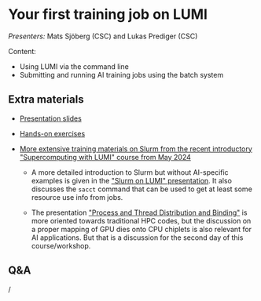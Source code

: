 # Your first training job on LUMI

*Presenters:* Mats Sjöberg (CSC) and Lukas Prediger (CSC)

Content:

-   Using LUMI via the command line
-   Submitting and running AI training jobs using the batch system


<!--
<video src="https://462000265.lumidata.eu/ai-20241126/recordings/03_FirstJob.mp4" controls="controls"></video>
-->


## Extra materials

-   [Presentation slides](https://462000265.lumidata.eu/ai-20241126/files/LUMI-ai-20241126-03-First_AI_job.pdf)

-   [Hands-on exercises](E03_FirstJob.md)

-   [More extensive training materials on Slurm from the recent introductory "Supercomputing with LUMI" course from May 2024](https://lumi-supercomputer.github.io/LUMI-training-materials/2day-20240502/)

    -   A more detailed introduction to Slurm but without AI-specific examples is given in the 
        ["Slurm on LUMI" presentation](https://lumi-supercomputer.github.io/LUMI-training-materials/2day-20240502/extra_06_Slurm/).
        It also discusses the `sacct` command that can be used to get at least some resource use info
        from jobs.

    -   The presentation ["Process and Thread Distribution and Binding"](https://lumi-supercomputer.github.io/LUMI-training-materials/2day-20240502/extra_07_Binding/)
        is more oriented towards traditional HPC codes, but the discussion on a proper mapping
        of GPU dies onto CPU chiplets is also relevant for AI applications. But that is a discussion
        for the second day of this course/workshop.


## Q&A

/
